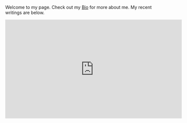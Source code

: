 Welcome to my page. Check out my [Bio](/page/bio/) for more about me.
My recent writings are below.

<iframe width="560" height="315" src="https://www.youtube.com/embed/F9e7eCB-jKk" frameborder="0" allow="autoplay; encrypted-media" allowfullscreen></iframe>